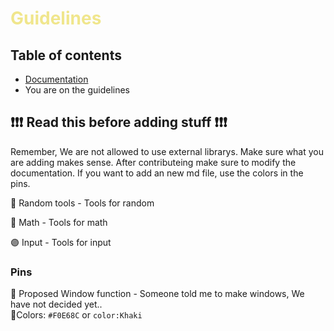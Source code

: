 # <span style="color:Khaki">Guidelines</span>

## Table of contents
- [Documentation](documentation.md)<br />
- You are on the guidelines<br />

## ❗❗❗ Read this before adding stuff ❗❗❗ 

Remember, We are not allowed to use external librarys. 
Make sure what you are adding makes sense. After contributeing make sure to modify the documentation. If you want to add an new md file, use the colors in the pins.



🔵 Random tools - Tools for random<br />

🔴 Math - Tools for math<br />

🟣 Input - Tools for input<br/>

### Pins
📌 Proposed Window function - Someone told me to make windows, We have not decided yet..<br/>
📌Colors: `#F0E68C` or `color:Khaki`
